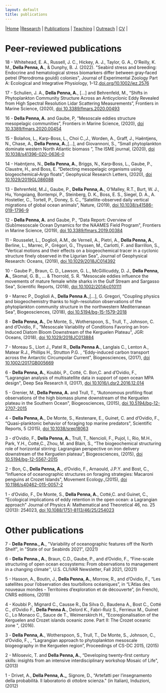 ```yaml
---
layout: default
title: publications
---
```


|[Home](./index.html) |[Research](./research.html)          | [Publications](./publications.html)            | [Teaching](./teaching.html)   |  [Outreach](./outreach.html)         | [CV](./vita.html)     |


Peer-reviewed publications 
==========================

18 - Whitehead, E. A., Russell, J. C., Hickey, A. J., Taylor, G. A., O'Reilly, K. M., **Della Penna, A.**, & Dunphy, B. J. (2022). "Seabird stress and breeding: Endocrine
and hematological stress biomarkers differ between gray‐faced petrel (Pterodroma gouldi) colonies", Journal of Experimental Zoology Part A: Ecological and Integrative
Physiology, 1–12.[doi.org/10.1002/jez.2576](https://doi.org/10.1002/jez.2576)

17 - Schulien, J. A., **Della Penna, A.**, \[...\] and Behrenfeld, M.,
“Shifts in Phytoplankton Community Structure Across an Anticyclonic Eddy
Revealed from High Spectral Resolution Lidar Scattering Measurements”, Frontiers in Marine Science,
(2020),  [doi 10.3389/fmars.2020.00493](https://doi.org/10.3389/fmars.2020.00493) 

16 - **Della Penna, A.** and Gaube, P, “Mesoscale eddies structure
mesopelagic communities”, Frontiers in Marine Science, (2020), [doi 10.3389/fmars.2020.00454](https://doi.org/10.3389/fmars.2020.00454)


15 -  Bolaños, L., Karp-Boss, L., Choi C.,J., Worden, A., Graff, J.,
Haëntjens, N., Chase, A., **Della Penna, A.**,\[...\], and Giovannoni,
S., “Small phytoplankton dominate western North Atlantic biomass ”, The ISME journal, (2020), [doi 10.1038/s41396-020-0636-0](https://doi.org/10.1038/s41396-020-0636-0)

14 - Haëntjens, N., **Della Penna, A.**, Briggs, N., Karp‐Boss, L., Gaube,
P., Claustre, H., and Boss, E. “Detecting mesopelagic organisms using
biogeochemical‐Argo floats”, Geophysical Research Letters, (2020), [doi 10.1029/2019GL086088]( https://doi.org/10.1029/2019GL086088)

13 -  Behrenfeld, M.J., Gaube, P., **Della Penna, A.**, O’Malley, R.T., Burt,
W. J., Hu, Yongxiang, Bontempi, P., Steinberg, D. K., Boss, E. S.,
Siegel, D. A., A. Hostetler, C., Tortell, P., Doney, S. C.,
“Satellite-observed daily vertical migrations of global ocean animals”,
Nature, (2019), [doi 10.1038/s41586-019-1796-9](https://doi.org/10.1038/s41586-019-1796-9)

12 -  **Della Penna, A.** and Gaube, P., “Data Report: Overview of
(Sub)mesoscale Ocean Dynamics for the NAAMES Field Program", Frontiers
in Marine Science, (2019), [doi 10.3389/fmars.2019.00384](https://doi.org/10.3389/fmars.2019.00384)

11 - Rousselet, L., Doglioli, A.M., de Verneil, A., Pietri, A., **Della
Penna, A.**, Berline, L., Marrec, P., Grégori, G., Thyssen, M.,
Carlotti, F. and Barrillon, S., “Vertical motions and their effects on a
biogeochemical tracer in a cyclonic structure finely observed in the
Ligurian Sea", Journal of Geophysical Research: Oceans, (2019), [doi 10.1029/2018JC014392]( https://doi.org/10.1029/2018JC014392)

10 -  Gaube P., Braun, C. D., Lawson, G. L., McGillicuddy, D. J., **Della
Penna, A.**, Skomal, G. B., ... & Thorrold, S. R. “Mesoscale eddies
influence the movements of mature female white sharks in the Gulf Stream
and Sargasso Sea", Scientific Reports, (2018), [doi 10.1002/2014jc010111](https://doi.org/10.1002/2014jc010111 )

9 -  Marrec P., Doglioli A., **Della Penna A.**,\[...\], G. Gregori,
“Coupling physics and biogeochemistry thanks to high-resolution
observations of the phytoplankton community structure in the
northwestern Mediterranean Sea", Biogeosciences, (2018), [doi 10.5194/bg-15-1579-2018](https://dx.doi.org/10.5194/bg-15-1579-2018 )

8 - **Della Penna, A.**, De Monte, S., Wotherspoon, S., Trull, T., Johnson,
C. and d’Ovidio, F., “Mesoscale Variability of Conditions Favoring an
Iron‐Induced Diatom Bloom Downstream of the Kerguelen Plateau", JGR:
Oceans, (2018), [doi 10.1029/2018JC013884]( https://doi.org/10.1029/2018JC013884)

7 - Moreau S., Llort J., Patel R., **Della Penna A.**, Langlais C., Lenton
A., Matear R.J., Phillips H., Strutton P.G. , “Eddy-induced carbon
transport across the Antarctic Circumpolar Current", Biogeosciences,
(2017), [doi 10.1002/2017GB005669]( https://doi.org/10.1002/2017GB005669)

6 - **Della Penna, A.**, Koubbi, P., Cotté, C. Bon,C. and d’Ovidio, F.,
“Lagrangian analysis of multisatellite data in support of open ocean MPA
design", Deep Sea Research II, (2017), [doi 10.1016/j.dsr2.2016.12.014](https://doi.org/10.1016/j.dsr2.2016.12.014)

5 - Grenier, M., **Della Penna, A.** and Trull, T., “Autonomous profiling
float observations of the high biomass plume downstream of the Kerguelen
plateau in the Southern Ocean", Biogeosciences, (2015), [doi 10.5194/bg-12-2707-2015](https://doi.org/10.5194/bg-12-2707-2015)

4 -  **Della Penna, A.**, De Monte, S., Kestenare, E., Guinet, C. and
d’Ovidio, F., “Quasi-planktonic behavior of foraging top marine
predators", Scientific Reports, 5 (2015), [doi 10.1038/srep18063](https://doi.org/10.1038/srep18063)

3 - d’Ovidio, F., **Della Penna, A.**, Trull, T., Nencioli, F., Pujol, I.,
Rio, M.H., Park, Y.H., Cotté,C., Zhou, M. and Blain, S., “The
biogeochemical structuring role of horizontal stirring: Lagrangian
perspective on iron delivery downstream of the Kerguelen plateau”,
Biogeosciences, (2015), [doi 10.5194/bg-12-5567-2015](https://doi.org/10.5194/bg-12-5567-2015)

2 - Bon, C., **Della Penna, A.**, d’Ovidio, F., Arnaould, J.P.Y. and Bost,
C., “Influence of oceanographic structures on foraging strategies:
Macaroni penguins at Crozet Islands", Movement Ecology.,(2015), [doi 10.1186/s40462-015-0057-2](https://doi.org/10.1186/s40462-015-0057-2)

1 - d’Ovidio, F., De Monte, S., **Della Penna, A.**, Cotté,C. and Guinet,
C., “Ecological implications of eddy retention in the open ocean: a
Lagrangian approach" Journal of Physics A: Mathematical and Theoretical
46, no. 25 (2013): 254023,  [doi 10.1088/1751-8113/46/25/254023](http://dx.doi.org/10.1088/1751-8113/46/25/254023)
 

Other publications 
==================
7 - **Della Penna., A.**, "Variability of oceanographic features off the North Shelf", in "State of our Seabirds 2021", (2021)

6 - **Della Penna., A.**, Braun, C.D., Gaube, P., and d’Ovidio, F., “Fine-scale structuring of open ocean ecosystems: From observations to management in a changing climate'', U.S. CLIVAR Newsletter, Fall 2021, (2021)

5 - Hasson, A., Boutin, J., **Della Penna, A.**, Morrow, R., and d’Ovidio,
F., “Les satellites pour l’observation des tourbillons océaniques”, in
“L’Atlas des nouveaux mondes - Territoires d’exploration et de
découverte”, (in French), CNRS editions, (2019)

4 - Koubbi P., Mignard C., Causse R., Da Silva O., Baudena A., Bost C.,
Cotté C., d’Ovidio F., **Della Penna A.**, Delord K., Fabri-Ruiz S.,
Ferrieux M., Guinet C., Lo Monaco C., Sauce de T., Weimerskirch H.,
“Ecoregionalisation of the Kerguelen and Crozet islands oceanic zone.
Part II: The Crozet oceanic zone ", (2016).

3 - **Della Penna, A.**, Wotherspoon, S., Trull, T., De Monte, S., Johnson,
C., d’Ovidio, F., , “Lagrangian approach to phytoplankton mesoscale
biogeography in the Kerguelen region”, Proceedings of CS-DC 2015, (2015)

2 - Milosevic, T. and **Della Penna, A.**, “Developing twenty-first century
skills: insights from an intensive interdisciplinary workshop Mosaic of
Life", (2013)

1 - Drivet, A., **Della Penna, A.,**, Signore, D., “Artefatti per
l’insegnamento della probabilità. Il laboratorio di ottobre scienza."
(in Italian), Induzioni, (2012)

